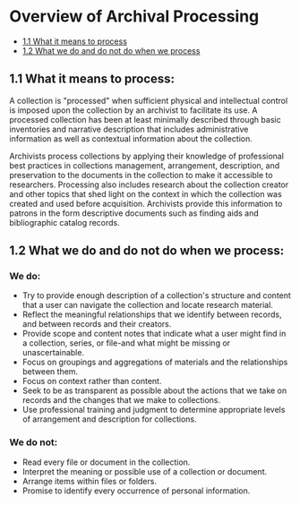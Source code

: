 
# Overview of Archival Processing

* [1.1 What it means to process](#11-what-it-means-to-process)
* [1.2 What we do and do not do when we process](#12-what-we-do-and-do-not-do-when-we-process)

## 1.1 What it means to process:


A collection is "processed" when sufficient physical and intellectual control is imposed upon the collection by an archivist to facilitate its use.  A processed collection has been at least minimally described through basic inventories and narrative description that includes administrative information as well as contextual information about the collection.   

Archivists process collections by applying their knowledge of professional best practices in collections management, arrangement, description, and preservation to the documents in the collection to make it accessible to researchers.  Processing also includes research about the collection creator and other topics that shed light on the context in which the collection was created and used before acquisition.  Archivists provide this information to patrons in the form descriptive documents such as finding aids and bibliographic catalog records. 

## 1.2 What we do and do not do when we process:


### We do:

*	Try to provide enough description of a collection's structure and content 
	that a user can navigate the collection and locate research material.
*	Reflect the meaningful relationships that we identify between records, and 
	between records and their creators. 
*	Provide scope and content notes that indicate what a user might find in a 
	collection, series, or file-and what might be missing or unascertainable. 
*	Focus on groupings and aggregations of materials and the relationships between 
	them.
*	Focus on context rather than content.
*	Seek to be as transparent as possible about the actions that we take on 
	records and the changes that we make to collections.
*	Use professional training and judgment to determine appropriate levels of 
	arrangement and description for collections. 

### We do not:

*	Read every file or document in the collection. 
*	Interpret the meaning or possible use of a collection or document.
*	Arrange items within files or folders.
*	Promise to identify every occurrence of personal information.
 
